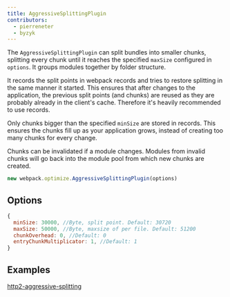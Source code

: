 ```yaml
---
title: AggressiveSplittingPlugin
contributors:
  - pierreneter
  - byzyk
---
```


The `AggressiveSplittingPlugin` can split bundles into smaller chunks, splitting every chunk until it reaches the specified `maxSize` configured in `options`. It groups modules together by folder structure.

It records the split points in webpack records and tries to restore splitting in the same manner it started. This ensures that after changes to the application, the previous split points (and chunks) are reused as they are probably already in the client's cache. Therefore it's heavily recommended to use records.

Only chunks bigger than the specified `minSize` are stored in records. This ensures the chunks fill up as your application grows, instead of creating too many chunks for every change.

Chunks can be invalidated if a module changes. Modules from invalid chunks will go back into the module pool from which new chunks are created.

```js
new webpack.optimize.AggressiveSplittingPlugin(options)
```


## Options

<!-- eslint-skip -->

```js
{
  minSize: 30000, //Byte, split point. Default: 30720
  maxSize: 50000, //Byte, maxsize of per file. Default: 51200
  chunkOverhead: 0, //Default: 0
  entryChunkMultiplicator: 1, //Default: 1
}
```


## Examples

[http2-aggressive-splitting](https://github.com/webpack/webpack/tree/master/examples/http2-aggressive-splitting)
